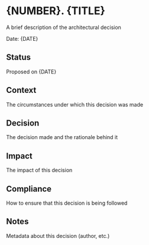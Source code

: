 # {NUMBER}. {TITLE}

A brief description of the architectural decision

Date: {DATE}

## Status

Proposed on {DATE}

## Context

The circumstances under which this decision was made

## Decision

The decision made and the rationale behind it

## Impact

The impact of this decision

## Compliance

How to ensure that this decision is being followed

## Notes

Metadata about this decision (author, etc.)
